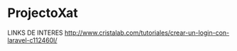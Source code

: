 # ProjectoXat

LINKS DE INTERES
http://www.cristalab.com/tutoriales/crear-un-login-con-laravel-c112460l/

